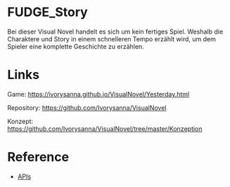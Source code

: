 # FUDGE_Story
Bei dieser Visual Novel handelt es sich um kein fertiges Spiel. Weshalb die Charaktere und Story in einem schnelleren Tempo erzählt wird, um dem Spieler eine komplette Geschichte zu erzählen.

# Links
Game: https://ivorysanna.github.io/VisualNovel/Yesterday.html

Repository: https://github.com/Ivorysanna/VisualNovel

Konzept: https://github.com/Ivorysanna/VisualNovel/tree/master/Konzeption


# Reference
- [APIs](https://jirkadelloro.github.io/FUDGE_Story/Documentation/Reference/#fudge-story-reference)

